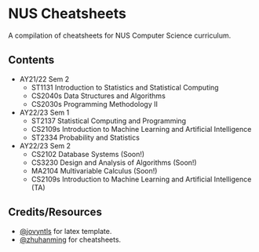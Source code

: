 # NUS Cheatsheets

A compilation of cheatsheets for NUS Computer Science curriculum.

## Contents

- AY21/22 Sem 2
  - ST1131 Introduction to Statistics and Statistical Computing
  - CS2040s Data Structures and Algorithms
  - CS2030s Programming Methodology II
- AY22/23 Sem 1
  - ST2137 Statistical Computing and Programming
  - CS2109s Introduction to Machine Learning and Artificial Intelligence
  - ST2334 Probability and Statistics
- AY22/23 Sem 2 
  - CS2102 Database Systems (Soon!)
  - CS3230 Design and Analysis of Algorithms (Soon!)
  - MA2104 Multivariable Calculus (Soon!) 
  - CS2109s Introduction to Machine Learning and Artificial Intelligence (TA) 

## Credits/Resources

- [@jovyntls](https://github.com/jovyntls/) for latex template.
- [@zhuhanming](https://github.com/zhuhanming) for cheatsheets.

